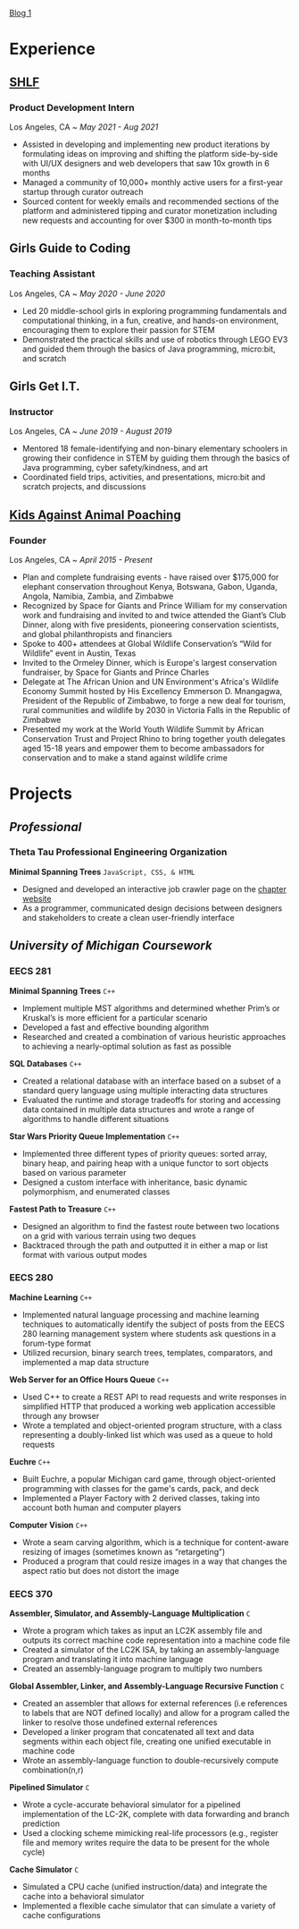 [Blog 1](https://eswalkerUmich.github.io/blog1.html)
# Experience
## [SHLF](https://bookshlf.com/) 
### **Product Development Intern**
Los Angeles, CA ~ _May 2021 - Aug 2021_
- Assisted in developing and implementing new product iterations by formulating ideas on improving and shifting the platform side-by-side with UI/UX designers and web developers that saw 10x growth in 6 months
- Managed a community of 10,000+ monthly active users for a first-year startup through curator outreach
- Sourced content for weekly emails and recommended sections of the platform and administered tipping and curator monetization including new requests and accounting for over $300 in month-to-month tips

## Girls Guide to Coding
### **Teaching Assistant**
Los Angeles, CA ~ _May 2020 - June 2020_
- Led 20 middle-school girls in exploring programming fundamentals and computational thinking, in a fun, creative, and hands-on environment, encouraging them to explore their passion for STEM 
- Demonstrated the practical skills and use of robotics through LEGO EV3 and guided them through the basics of Java programming, micro:bit, and scratch

## Girls Get I.T.
### **Instructor**
Los Angeles, CA ~ _June 2019 - August 2019_
- Mentored 18 female-identifying and non-binary elementary schoolers in growing their confidence in STEM by guiding them through the basics of Java programming, cyber safety/kindness, and art
- Coordinated field trips, activities, and presentations, micro:bit and scratch projects, and discussions

## [Kids Against Animal Poaching](https://www.kidsaap.org/)
### **Founder**
Los Angeles, CA ~ _April 2015 - Present_
- Plan and complete fundraising events - have raised over $175,000 for elephant conservation throughout Kenya, Botswana, Gabon, Uganda, Angola, Namibia, Zambia, and Zimbabwe
- Recognized by Space for Giants and Prince William for my conservation work and fundraising and invited to and twice attended the Giant’s Club Dinner, along with five presidents, pioneering conservation scientists, and global philanthropists and financiers
- Spoke to 400+ attendees at Global Wildlife Conservation’s “Wild for Wildlife” event in Austin, Texas
- Invited to the Ormeley Dinner, which is Europe's largest conservation fundraiser, by Space for Giants and Prince Charles 
- Delegate at The African Union and UN Environment's Africa's Wildlife Economy Summit hosted by His Excellency Emmerson D. Mnangagwa, President of the Republic of Zimbabwe, to forge a new deal for tourism, rural communities and wildlife by 2030 in Victoria Falls in the Republic of Zimbabwe
- Presented my work at the World Youth Wildlife Summit by African Conservation Trust and Project Rhino to bring together youth delegates aged 15-18 years and empower them to become ambassadors for conservation and to make a stand against wildlife crime


# Projects

## _Professional_
### **Theta Tau Professional Engineering Organization**
**Minimal Spanning Trees** ```JavaScript, CSS, & HTML```
- Designed and developed an interactive job crawler page on the [chapter website](https://thetatau-umich.org/#/jobs)
- As a programmer, communicated design decisions between designers and stakeholders to create a clean user-friendly interface

## _University of Michigan Coursework_
### **EECS 281**
**Minimal Spanning Trees** ```C++```
- Implement multiple MST algorithms and determined whether Prim’s or Kruskal’s is more efficient for a particular scenario
- Developed a fast and effective bounding algorithm
- Researched and created a combination of various heuristic approaches to achieving a nearly-optimal solution as fast as possible

**SQL Databases** ```C++```
- Created a relational database with an interface based on a subset of a standard query language using multiple interacting data structures
- Evaluated the runtime and storage tradeoffs for storing and accessing data contained in multiple data structures and wrote a range of algorithms to handle different situations

**Star Wars Priority Queue Implementation** ```C++```

- Implemented three different types of priority queues: sorted array, binary heap, and pairing heap with a unique functor to sort objects based on various parameter
- Designed a custom interface with inheritance, basic dynamic polymorphism, and enumerated classes 

**Fastest Path to Treasure** ```C++```

- Designed an algorithm to find the fastest route between two locations on a grid with various terrain using two deques 
- Backtraced through the path and outputted it in either a map or list format with various output modes

### **EECS 280**
**Machine Learning** ```C++```
- Implemented natural language processing and machine learning techniques to automatically identify the subject of posts from the EECS 280 learning management system where students ask questions in a forum-type format
- Utilized recursion, binary search trees, templates, comparators, and implemented a map data structure

**Web Server for an Office Hours Queue** ```C++```
- Used C++ to create a REST API to read requests and write responses in simplified HTTP that produced a working web application accessible through any browser
- Wrote a templated and object-oriented program structure, with a class representing a doubly-linked list which was used as a queue to hold requests

**Euchre** ```C++```
- Built Euchre, a popular Michigan  card game, through object-oriented programming with classes for the game's cards, pack, and deck
- Implemented a Player Factory with 2 derived classes, taking into account both human and computer players

**Computer Vision** ```C++```
- Wrote a seam carving algorithm, which is a technique for content-aware resizing of images (sometimes known as “retargeting”)
- Produced a program that could resize images in a way that changes the aspect ratio but does not distort the image

### **EECS 370**
**Assembler, Simulator, and Assembly-Language Multiplication** ```C```
- Wrote a program which takes as input an LC2K assembly file and outputs its correct machine code representation into a machine code file
- Created a simulator of the LC2K ISA, by taking an assembly-language program and translating it into machine language
- Created an assembly-language program to multiply two numbers

**Global Assembler, Linker, and Assembly-Language Recursive Function** ```C```
- Created an assembler that allows for external references (i.e references to labels that are NOT defined locally) and allow for a program called the linker to resolve those undefined external references
- Developed a linker program that concatenated all text and data segments within each object file, creating one unified executable in machine code
- Wrote an assembly-language function to double-recursively compute combination(n,r)

**Pipelined Simulator** ```C```
- Wrote a cycle-accurate behavioral simulator for a pipelined implementation of the LC-2K, complete with data forwarding and branch prediction
- Used a clocking scheme mimicking real-life processors (e.g., register file and memory writes require the data to be present for the whole cycle)

**Cache Simulator** ```C```
- Simulated a CPU cache (unified instruction/data) and integrate the cache into a behavioral simulator
- Implemented a flexible cache simulator that can simulate a variety of cache configurations
